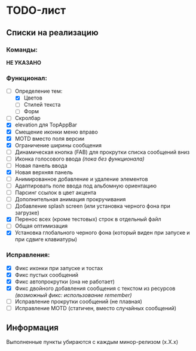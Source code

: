 # TODO-лист

## Списки на реализацию

### Команды:

__НЕ УКАЗАНО__

### Функционал:

- [ ] Определение тем:
  - [x] Цветов
  - [ ] Стилей текста
  - [ ] Форм
- [ ] Скролбар
- [x] elevation для TopAppBar
- [x] Смещение иконки меню вправо
- [x] MOTD вместо поля версии
- [x] Ограничение ширины сообщения
- [ ] Динамическая кнопка (FAB) для прокрутки списка сообщений вниз
- [ ] Иконка голосового ввода *(пока без функционала)*
- [ ] Новая панель ввода
- [x] Новая верхняя панель
- [ ] Анимированное добавление и удаление элементов
- [ ] Адаптировать поле ввода под альбомную ориентацию
- [ ] Парсинг ссылок в цвет акцента
- [ ] Дополнительная анимация прокручивания
- [ ] Добавление splash screen (или установка черного фона при загрузке)
- [x] Перенос всех (кроме тестовых) строк в отдельный файл
- [ ] Общая оптимизация
- [x] Установка глобального черного фона (который виден при запуске и при сдвиге клавиатуры)

### Исправления:

- [x] Фикс иконки при запуске и тостах
- [x] Фикс пустых сообщений
- [x] Фикс автопрокрутки (она не работает)
- [x] Фикс двойного добавления сообщения с текстом из ресурсов *(возможный фикс: использование remember)*
- [ ] Исправление прокрутки сообщений (не плавная)
- [ ] Исправление MOTD (статичен, вместо случайных сообщений)

## Информация

Выполненные пункты убираются с каждым минор-релизом (x.X.x)